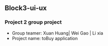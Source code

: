 ##  Block3-ui-ux
### Project 2 group project

- Group teamer: Xuan Huang| Wei Gao | Li xia
 - Project name: toBuy application





